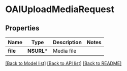 # OAIUploadMediaRequest

## Properties
Name | Type | Description | Notes
------------ | ------------- | ------------- | -------------
**file** | **NSURL*** | Media file | 

[[Back to Model list]](../README.md#documentation-for-models) [[Back to API list]](../README.md#documentation-for-api-endpoints) [[Back to README]](../README.md)


